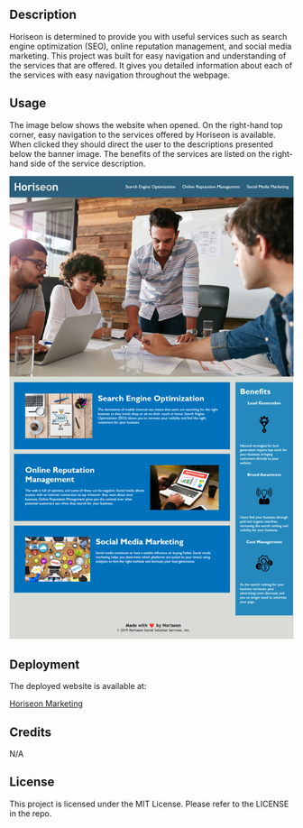 ## <Horiseon-Marketing>

## Description
Horiseon is determined to provide you with useful services such as search engine optimization (SEO), online reputation management, and social media marketing. This project was built for easy navigation and understanding of the services that are offered. It gives you detailed information about each of the services with easy navigation throughout the webpage.

## Usage
The image below shows the website when opened. On the right-hand top corner, easy navigation to the services offered by Horiseon is available. When clicked they should direct the user to the descriptions presented below the banner image. The benefits of the services are listed on the right-hand side of the service description.

![Horiseon webpage screenshot displaying all of its contents](assets/images/screenshot.png)

## Deployment
The deployed website is available at:

[Horiseon Marketing](https://cemileblks.github.io/horiseon-marketing/)

## Credits
N/A

## License

This project is licensed under the MIT License. Please refer to the LICENSE in the repo.